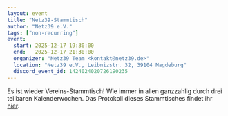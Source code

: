 ```yaml
---
layout: event
title: "Netz39-Stammtisch"
author: "Netz39 e.V."
tags: ["non-recurring"]
event:
  start: 2025-12-17 19:30:00 
  end:   2025-12-17 21:30:00 
  organizer: "Netz39 Team <kontakt@netz39.de>" 
  location: "Netz39 e.V., Leibnizstr. 32, 39104 Magdeburg"
  discord_event_id: 1424024020726190235
---
```

Es ist wieder Vereins-Stammtisch! Wie immer in allen ganzzahlig durch drei teilbaren Kalenderwochen. Das Protokoll dieses Stammtisches findet ihr [hier](https://wiki.netz39.de/stammtisch:2025:2025-12-17).
<!-- event imported from discord manual changes may be overwritten -->